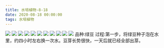```yaml
---
title: 水培植物-8-18
date: 2020-08-18 00:00:00
tags: 水培植物
---
```

![](1.jpg)
![](2.jpg)
![](3.jpg)
![](4.jpg)
![](5.jpg)
![](6.jpg)
![](7.jpg)
![](8.jpg)
![](9.jpg)
![](10.jpg)
![](11.jpg)
品种:绿豆
过程:第一步，将绿豆种子泡在水里，约四小时左右换一次水。豆芽长势很快，一天后就已经全部出芽。